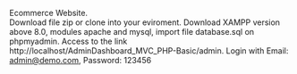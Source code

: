 Ecommerce Website.                                                                                                                                              
Download file zip or clone into your eviroment. 
Download XAMPP version above 8.0, modules apache and mysql, import file database.sql on phpmyadmin.
Access to the link http://localhost/AdminDashboard_MVC_PHP-Basic/admin.
Login with Email: admin@demo.com,  Password: 123456
